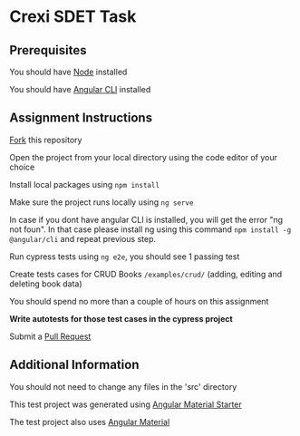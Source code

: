# Crexi SDET Task

## Prerequisites

You should have [Node](https://nodejs.org/en/download/) installed

You should have [Angular CLI](https://angular.io/guide/setup-local) installed

## Assignment Instructions

[Fork](https://help.github.com/en/github/getting-started-with-github/fork-a-repo) this repository

Open the project from your local directory using the code editor of your choice

Install local packages using `npm install`

Make sure the project runs locally using `ng serve`

In case if you dont have angular CLI is installed, you will get the error "ng not foun". In that case please install ng using this command `npm install -g @angular/cli` and repeat previous step.

Run cypress tests using `ng e2e`, you should see 1 passing test

Create tests cases for CRUD Books `/examples/crud/` (adding, editing and deleting book data)

You should spend no more than a couple of hours on this assignment

**Write autotests for those test cases in the cypress project**

Submit a [Pull Request](https://help.github.com/en/github/collaborating-with-issues-and-pull-requests/creating-a-pull-request-from-a-fork)

## Additional Information

You should not need to change any files in the 'src' directory

This test project was generated using [Angular Material Starter](https://github.com/tomastrajan/angular-ngrx-material-starter)

The test project also uses [Angular Material](https://material.angular.io/components/categories)
